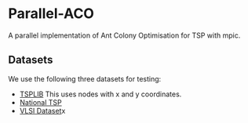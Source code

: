 # Parallel-ACO
A parallel implementation of Ant Colony Optimisation for TSP with mpic.

## Datasets
We use the following three datasets for testing:
* [TSPLIB](https://github.com/mastqe/tsplib)
    This uses nodes with x and y coordinates.
* [National TSP](https://www.math.uwaterloo.ca/tsp/world/countries.html)
* [VLSI Dataset](https://www.math.uwaterloo.ca/tsp/vlsi/summary.html)x